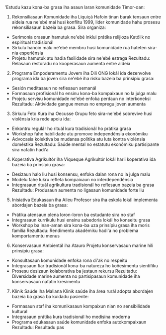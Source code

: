 'Estudu kazu kona-ba grasa iha asaun laran komunidade Timor-oan:

1. Rekonsiliasaun Komunidade iha Liquiçá
Hafoin tinan barak tensaun entre aldeia rua ne'ebé mai husi konflitu 1999, lider komunidade hahu prosesu rekonsiliasaun bazeia ba grasa. Sira organiza:
- Serimonia orasaun hamutuk ne'ebé inklui prátika relijioza Katólik no espiritual tradisionál
- Sirkulu hanoin malu ne'ebé membru husi komunidade rua hateten sira-nia esperiénsia
- Projetu hamutuk atu hadia fasilidade sira ne'ebé estraga
Rezultadu: Relasaun restoradu no kooperasaun aumenta entre aldeia

2. Programa Empoderamentu Jovem iha Dili
ONG lokál ida dezenvolve programa ida ba joven sira ne'ebé iha risku bazeia ba prinsípiu grasa:
- Sesión meditasaun no reflesaun semanál
- Formasaun profisionál ho ensinu kona-ba kompaixaun no la julga malu
- Projetu servisu komunidade ne'ebé enfoka perdaun no interkoneksi
Rezultadu: Aktividade gangue menus no empregu joven aumenta

3. Sirkulu Feto Kura iha Oecusse
Grupu feto sira-ne'ebé sobrevive husi violénsia kria rede apoiu ida:
- Enkontru regulár ho rituál kura tradisionál ho prátika grasa
- Workshop fahe habilidade atu promove independénsia ekonómiku
- Advocasia kolektiva ba mudansa polítika atu luta kontra violénsia doméstika
Rezultadu: Saúde mental no estatutu ekonómiku partisipante sira nafatin hadi'a

4. Koperativa Agrikultór iha Viqueque
Agrikultór lokál harii koperativa ida bazeia ba prinsípiu grasa:
- Desizaun halo liu husi konsensu, enfoka dalan rona no la julga malu
- Modelu fahe lukru refleta kompaixaun no interdependénsia
- Integrasaun rituál agrikultura tradisionál ho reflesaun bazeia ba grasa
Rezultadu: Produsaun aumenta no ligasaun komunidade forte liu

5. Inisiativa Edukasaun iha Aileu
Profesor sira iha eskola lokál implementa abordajen bazeia ba grasa:
- Prátika atensaun plena loron-loron ba estudante sira no staf
- Integrasaun kurríkulu husi ensinu sabedoria lokál ho konseitu grasa
- Workshop ba inan-aman sira kona-ba uza prinsípiu grasa iha moris família 
Rezultadu: Rendimentu akadémiku hadi'a no problema komportamentu menus

6. Konservasaun Ambientál iha Atauro
Projetu konservasaun marine hili prinsípiu grasa:
- Konsultasaun komunidade enfoka rona di'ak no respeitu
- Integrasaun fiar tradisionál kona-ba natureza ho koñesimentu sientífiku
- Prosesu desizaun kolaborativa ba jestaun rekursu
Rezultadu: Diversidade marine aumenta no partisipasaun komunidade iha konservasaun nafatin kresimentu

7. Klinik Saúde iha Maliana
Klinik saúde iha área rurál adopta abordajen bazeia ba grasa ba kuidadu pasiente:
- Formasaun staf iha komunikasaun kompaixun nian no sensibilidade kultural
- Integrasaun prátika kura tradisionál ho medisina moderna
- Programa edukasaun saúde komunidade enfoka autokompaixaun
Rezultadu: Resultadu pas